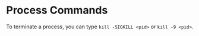 # Process Commands

To terminate a process, you can type `kill -SIGKILL <pid>` or `kill -9 <pid>`.

